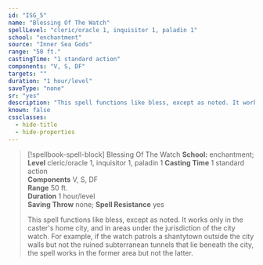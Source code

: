 ```yaml
---
id: "ISG_5"
name: "Blessing Of The Watch"
spellLevel: "cleric/oracle 1, inquisitor 1, paladin 1"
school: "enchantment"
source: "Inner Sea Gods"
range: "50 ft."
castingTime: "1 standard action"
components: "V, S, DF"
targets: ""
duration: "1 hour/level"
saveType: "none"
sr: "yes"
description: "This spell functions like bless, except as noted. It works only in the caster's home city, and in areas under the jurisdiction of the city watch. For example, if the watch patrols a shantytown outside the city walls but not the ruined subterranean tunnels that lie beneath the city, the spell works in the former area but not the latter."
known: false
cssclasses:
  - hide-title
  - hide-properties
---
```


> [!spellbook-spell-block] Blessing Of The Watch
> **School:** enchantment; **Level** cleric/oracle 1, inquisitor 1, paladin 1
> **Casting Time** 1 standard action  
> **Components** V, S, DF  
> **Range** 50 ft.  
> **Duration** 1 hour/level  
> **Saving Throw** none; **Spell Resistance** yes
> 
> This spell functions like bless, except as noted. It works only in the caster's home city, and in areas under the jurisdiction of the city watch. For example, if the watch patrols a shantytown outside the city walls but not the ruined subterranean tunnels that lie beneath the city, the spell works in the former area but not the latter.